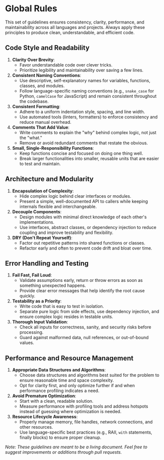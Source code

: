 <!-- 
Reference:
https://github.com/ichoosetoaccept/awesome-windsurf/blob/eeecbad207114fc1f2cc30cc69127d162441b390/memories/computerk/global-rules.md
 -->
# Global Rules

This set of guidelines ensures consistency, clarity, performance, and maintainability across all languages and projects. Always apply these principles to produce clean, understandable, and efficient code.

## Code Style and Readability

1. **Clarity Over Brevity**:
   - Favor understandable code over clever tricks.
   - Prioritize legibility and maintainability over saving a few lines.
2. **Consistent Naming Conventions**:
   - Use descriptive, self-explanatory names for variables, functions, classes, and modules.
   - Follow language-specific naming conventions (e.g., `snake_case` for Python, `camelCase` for JavaScript) and remain consistent throughout the codebase.
3. **Consistent Formatting**:
   - Adhere to a uniform indentation style, spacing, and line width.
   - Use automated tools (linters, formatters) to enforce consistency and reduce manual overhead.
4. **Comments That Add Value**:
   - Write comments to explain the "why" behind complex logic, not just the "what."
   - Remove or avoid redundant comments that restate the obvious.
5. **Small, Single-Responsibility Functions**:
   - Keep functions concise and focused on doing one thing well.
   - Break larger functionalities into smaller, reusable units that are easier to test and maintain.

## Architecture and Modularity

1. **Encapsulation of Complexity**:
   - Hide complex logic behind clear interfaces or modules.
   - Present a simple, well-documented API to callers while keeping internals flexible and interchangeable.
2. **Decouple Components**:
   - Design modules with minimal direct knowledge of each other's implementations.
   - Use interfaces, abstract classes, or dependency injection to reduce coupling and improve testability and flexibility.
3. **DRY (Don't Repeat Yourself)**:
   - Factor out repetitive patterns into shared functions or classes.
   - Refactor early and often to prevent code drift and bloat over time.

## Error Handling and Testing

1. **Fail Fast, Fail Loud**:
   - Validate assumptions early, return or throw errors as soon as something unexpected happens.
   - Provide clear error messages that help identify the root cause quickly.
2. **Testability as a Priority**:
   - Write code that is easy to test in isolation.
   - Separate pure logic from side effects, use dependency injection, and ensure complex logic resides in testable units.
3. **Thorough Input Validation**:
   - Check all inputs for correctness, sanity, and security risks before processing.
   - Guard against malformed data, null references, or out-of-bound values.

## Performance and Resource Management

1. **Appropriate Data Structures and Algorithms**:
   - Choose data structures and algorithms best suited for the problem to ensure reasonable time and space complexity.
   - Opt for clarity first, and only optimize further if and when performance profiling indicates a need.
2. **Avoid Premature Optimization**:
   - Start with a clean, readable solution.
   - Measure performance with profiling tools and address hotspots instead of guessing where optimization is needed.
3. **Resource Lifecycle Awareness**:
   - Properly manage memory, file handles, network connections, and other resources.
   - Use language-specific best practices (e.g., RAII, `with` statements, finally blocks) to ensure proper cleanup.

_Note: These guidelines are meant to be a living document. Feel free to suggest improvements or additions through pull requests._